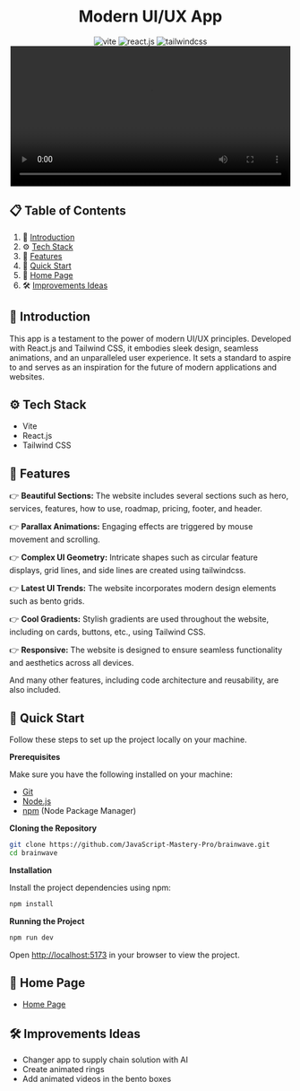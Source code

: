 <div align="center">

<h1>Modern UI/UX App</h1>

<div>
    <img src="https://img.shields.io/badge/-Vite-black?style=for-the-badge&logoColor=white&logo=vite&color=646CFF" alt="vite" />
    <img src="https://img.shields.io/badge/-React_JS-black?style=for-the-badge&logoColor=white&logo=react&color=61DAFB" alt="react.js" />
    <img src="https://img.shields.io/badge/-Tailwind_CSS-black?style=for-the-badge&logoColor=white&logo=tailwindcss&color=06B6D4" alt="tailwindcss" />
  </div>

<video src="" width=500/>
</div>

## 📋 <a name="table">Table of Contents</a>

1. 🤖 [Introduction](#introduction)
2. ⚙️ [Tech Stack](#tech-stack)
3. 🔋 [Features](#features)
4. 🤸 [Quick Start](#quick-start)
5. 🚀 [Home Page](#home-page)
6. 🛠️ [Improvements Ideas](#improvements)

## <a name="introduction">🤖 Introduction</a>

This app is a testament to the power of modern UI/UX principles. Developed with React.js and Tailwind CSS, it embodies sleek design, seamless animations, and an unparalleled user experience. It sets a standard to aspire to and serves as an inspiration for the future of modern applications and websites.

## <a name="tech-stack">⚙️ Tech Stack</a>

- Vite
- React.js
- Tailwind CSS

## <a name="features">🔋 Features</a>

👉 **Beautiful Sections:** The website includes several sections such as hero, services, features, how to use, roadmap, pricing, footer, and header.

👉 **Parallax Animations:** Engaging effects are triggered by mouse movement and scrolling.

👉 **Complex UI Geometry:** Intricate shapes such as circular feature displays, grid lines, and side lines are created using tailwindcss.

👉 **Latest UI Trends:** The website incorporates modern design elements such as bento grids.

👉 **Cool Gradients:** Stylish gradients are used throughout the website, including on cards, buttons, etc., using Tailwind CSS.

👉 **Responsive:** The website is designed to ensure seamless functionality and aesthetics across all devices.

And many other features, including code architecture and reusability, are also included.

## <a name="quick-start">🤸 Quick Start</a>

Follow these steps to set up the project locally on your machine.

**Prerequisites**

Make sure you have the following installed on your machine:

- [Git](https://git-scm.com/)
- [Node.js](https://nodejs.org/en)
- [npm](https://www.npmjs.com/) (Node Package Manager)

**Cloning the Repository**

```bash
git clone https://github.com/JavaScript-Mastery-Pro/brainwave.git
cd brainwave
```

**Installation**

Install the project dependencies using npm:

```bash
npm install
```

**Running the Project**

```bash
npm run dev
```

Open [http://localhost:5173](http://localhost:5173) in your browser to view the project.

## <a name="home-page">🚀 Home Page</a>

- [Home Page](https://www.mai-app-mz.online/)

## <a name="improvements">🛠️ Improvements Ideas</a>

- Changer app to supply chain solution with AI
- Create animated rings
- Add animated videos in the bento boxes
